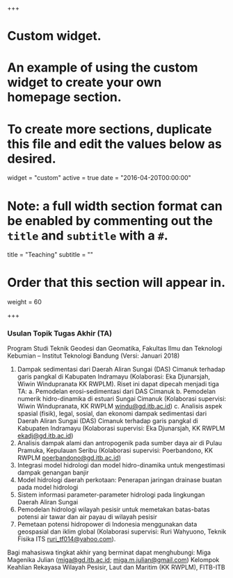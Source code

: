 +++
# Custom widget.
# An example of using the custom widget to create your own homepage section.
# To create more sections, duplicate this file and edit the values below as desired.
widget = "custom"
active = true
date = "2016-04-20T00:00:00"

# Note: a full width section format can be enabled by commenting out the `title` and `subtitle` with a `#`.
title = "Teaching"
subtitle = ""

# Order that this section will appear in.
weight = 60

+++

### Usulan Topik Tugas Akhir (TA) 
 Program Studi Teknik Geodesi dan Geomatika, Fakultas Ilmu dan Teknologi Kebumian – Institut Teknologi Bandung (Versi: Januari 2018)

1.	Dampak sedimentasi dari Daerah Aliran Sungai (DAS) Cimanuk terhadap garis pangkal di Kabupaten Indramayu (Kolaborasi: Eka Djunarsjah, Wiwin Windupranata KK RWPLM). Riset ini dapat dipecah menjadi tiga TA:
a.	Pemodelan erosi-sedimentasi dari DAS Cimanuk 
b.	Pemodelan numerik hidro-dinamika di estuari Sungai Cimanuk (Kolaborasi supervisi: Wiwin Windupranata, KK RWPLM windu@gd.itb.ac.id)
c.	Analisis aspek spasial (fisik), legal, sosial, dan ekonomi dampak sedimentasi dari Daerah Aliran Sungai (DAS) Cimanuk terhadap garis pangkal di Kabupaten Indramayu (Kolaborasi supervisi: Eka Djunarsjah, KK RWPLM ekadj@gd.itb.ac.id)
2.	Analisis dampak alami dan antropogenik pada sumber daya air di Pulau Pramuka, Kepulauan Seribu (Kolaborasi supervisi: Poerbandono, KK RWPLM poerbandono@gd.itb.ac.id)
3.	Integrasi model hidrologi dan model hidro-dinamika untuk mengestimasi dampak genangan banjir 
4.	Model hidrologi daerah perkotaan: Penerapan jaringan drainase buatan pada model hidrologi
5.	Sistem informasi parameter-parameter hidrologi pada lingkungan Daerah Aliran Sungai
6.	Pemodelan hidrologi wilayah pesisir untuk memetakan batas-batas potensi air tawar dan air payau di wilayah pesisir
7.	Pemetaan potensi hidropower di Indonesia menggunakan data geospasial dan iklim global (Kolaborasi supervisi: Ruri Wahyuono, Teknik Fisika ITS ruri_tf014@yahoo.com).

 Bagi mahasiswa tingkat akhir yang berminat dapat menghubungi:
 Miga Magenika Julian (miga@gd.itb.ac.id; miga.m.julian@gmail.com)
 Kelompok Keahlian Rekayasa Wilayah Pesisir, Laut dan Maritim (KK RWPLM), FITB-ITB

